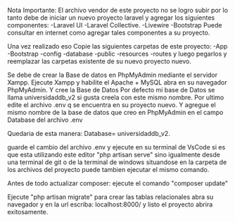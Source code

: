 Nota Importante: El archivo vendor de este proyecto no se logro subir por lo tanto debe de iniciar un nuevo proyecto laravel y agregar los siguientes componentes:
-Laravel UI
-Laravel Collective.
-Livewire
-Bootstrap
Puede consultar en internet como agregar tales componentes a su proyecto.

Una vez realizado eso Copie las siguientes carpetas de este proyecto:
-App
-Bootstrap
-config
-database
-public
-resources
-routes
y luego pegarlos y reemplazar las carpetas existente de su nuevo proyecto nuevo.

Se debe de crear la Base de datos en PhpMyAdmin mediante el servidor Xampp.
Ejecute Xampp y habilite el Apache + MySQL
abra en su navegador PhpMyAdmin.
Y cree la Base de Datos
Por defecto mi base de Datos se llama universidaddb_v2 si gusta creela con este mismo nombre.
Por ultimo edite el archivo .env q se encuentra en su proyecto nuevo.
Y agregue el mismo nombre de la base de datos que creo en PhpMyAdmin en el campo Database del archivo .env

Quedaria de esta manera:
Database= universidaddb_v2.

guarde el cambio del archivo .env y ejecute en su terminal de VsCode si es que esta utilizando este editor "php artisan serve"
sino igualmente desde una terminal de git o de la terminal de windows situandose en la carpeta de los archivos del proyecto puede tambien ejecutar el mismo comando.

Antes de todo actualizar composer:
ejecute el comando "composer update"

Ejecute "php artisan migrate" para crear las tablas relacionales
abra su navegador y en la url escriba: localhost:8000/ y listo el proyecto abrira exitosamente.
